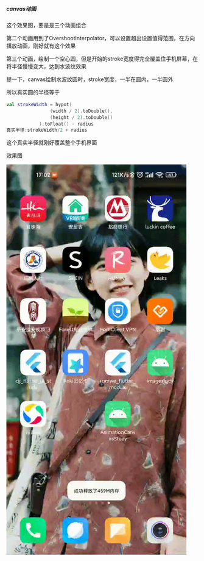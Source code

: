 ##### canvas动画

这个效果图，要是是三个动画组合

第二个动画用到了OvershootInterpolator，可以设置超出设置值得范围，在方向播放动画，刚好就有这个效果

第三个动画，绘制一个空心圆，但是开始的stroke宽度得完全覆盖住手机屏幕，在将半径慢慢变大，达到水波纹效果

提一下，canvas绘制水波纹圆时，stroke宽度，一半在圆内，一半圆外

所以真实圆的半径等于

```kotlin
val strokeWidth = hypot(
                (width / 2).toDouble(),
                (height / 2).toDouble()
            ).toFloat() - radius
真实半径:strokeWidth/2 + radius
```

这个真实半径就刚好覆盖整个手机界面

效果图

![image](https://github.com/qq2339300630/wangyistudy/blob/master/gif/canvas%E5%8A%A8%E7%94%BB.gif)
